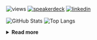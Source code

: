 ![views](https://komarev.com/ghpvc/?username=chck&color=blueviolet)
[![speakerdeck](https://img.shields.io/badge/Speaker_Deck-chck-8a2be2?style=flat-square&logo=speaker-deck)](https://speakerdeck.com/chck)
[![linkedin](https://img.shields.io/badge/LinkedIn-chck-8a2be2?style=flat-square&logo=linkedin)](https://www.linkedin.com/in/chck/)

<p align="left"> 
  <img alt="GitHub Stats" align="center" height="150" src="https://github-readme-stats-nine-umber-51.vercel.app/api?username=chck&count_private=true&show_icons=true&hide_title=true&theme=buefy" />
  <img alt="Top Langs" align="center" height="150" src="https://github-readme-stats-nine-umber-51.vercel.app/api/top-langs/?username=chck&layout=compact&count_private=true&show_icons=true&hide_title=true&theme=buefy" />
</p>

<details>
  <summary><b>Read more</b></summary>
  <br>

  <!--START_SECTION:waka-->
**🐱 My GitHub Data** 

> 📦 82.6 kB Used in GitHub's Storage 
 > 
> 🏆 457 Contributions in the Year 2024
 > 
> 💼 Opted to Hire
 > 
> 📜 133 Public Repositories 
 > 
> 🔑 22 Private Repositories 
 > 
**I'm a Night 🦉** 

```text
🌞 Morning                862 commits         ███░░░░░░░░░░░░░░░░░░░░░░   13.15 % 
🌆 Daytime                2092 commits        ████████░░░░░░░░░░░░░░░░░   31.92 % 
🌃 Evening                1918 commits        ███████░░░░░░░░░░░░░░░░░░   29.27 % 
🌙 Night                  1681 commits        ██████░░░░░░░░░░░░░░░░░░░   25.65 % 
```
📅 **I'm Most Productive on Thursday** 

```text
Monday                   1289 commits        █████░░░░░░░░░░░░░░░░░░░░   19.67 % 
Tuesday                  1008 commits        ████░░░░░░░░░░░░░░░░░░░░░   15.38 % 
Wednesday                1088 commits        ████░░░░░░░░░░░░░░░░░░░░░   16.60 % 
Thursday                 1562 commits        ██████░░░░░░░░░░░░░░░░░░░   23.84 % 
Friday                   662 commits         ███░░░░░░░░░░░░░░░░░░░░░░   10.10 % 
Saturday                 384 commits         █░░░░░░░░░░░░░░░░░░░░░░░░   05.86 % 
Sunday                   560 commits         ██░░░░░░░░░░░░░░░░░░░░░░░   08.55 % 
```


📊 **This Week I Spent My Time On** 

```text
💬 Programming Languages: 
Other                    53 mins             ██████████████░░░░░░░░░░░   56.88 % 
Bash                     17 mins             █████░░░░░░░░░░░░░░░░░░░░   18.85 % 
Makefile                 7 mins              ██░░░░░░░░░░░░░░░░░░░░░░░   08.50 % 
sshconfig                7 mins              ██░░░░░░░░░░░░░░░░░░░░░░░   08.25 % 
Terraform                4 mins              █░░░░░░░░░░░░░░░░░░░░░░░░   04.69 % 

🔥 Editors: 
Chrome                   53 mins             ██████████████░░░░░░░░░░░   56.88 % 
Neovim                   40 mins             ███████████░░░░░░░░░░░░░░   43.12 % 
```

**I Mostly Code in Python** 

```text
Python                   45 repos            █████████░░░░░░░░░░░░░░░░   34.88 % 
Jupyter Notebook         19 repos            ████░░░░░░░░░░░░░░░░░░░░░   14.73 % 
Rust                     7 repos             █░░░░░░░░░░░░░░░░░░░░░░░░   05.43 % 
TypeScript               4 repos             █░░░░░░░░░░░░░░░░░░░░░░░░   03.10 % 
Astro                    1 repo              ░░░░░░░░░░░░░░░░░░░░░░░░░   00.78 % 
```



**Timeline**

![Lines of Code chart](https://raw.githubusercontent.com/chck/chck/main/assets/bar_graph.png)


 Last Updated on 2024-07-27 01:38 UTC
<!--END_SECTION:waka-->
</details>

